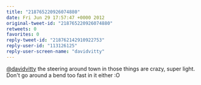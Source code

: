 ```yaml
---
title: "218765220926074880"
date: Fri Jun 29 17:57:47 +0000 2012
original-tweet-id: "218765220926074880"
retweets: 0
favorites: 0
reply-tweet-id: "218762142910922753"
reply-user-id: "113126125"
reply-user-screen-name: "davidvitty"
---
```

<a href="https://twitter.com/davidvitty">@davidvitty</a> the steering around town in those things are crazy, super light. Don't go around a bend too fast in it either :O
